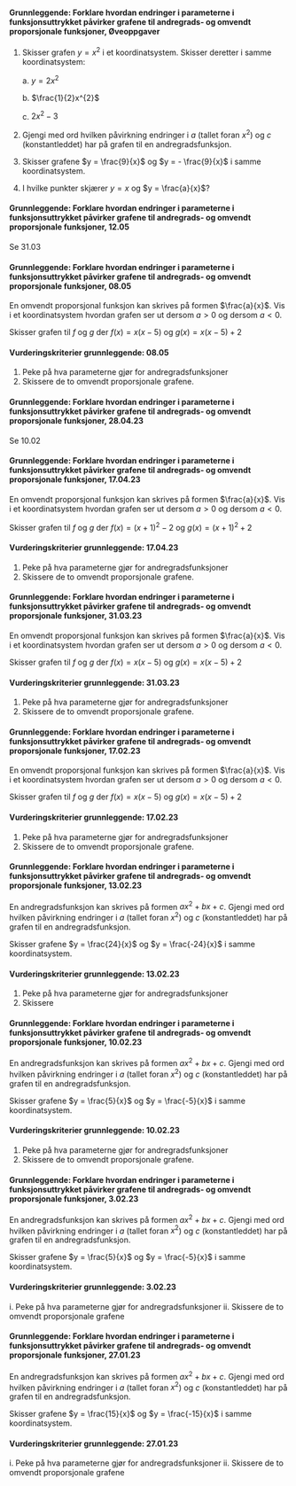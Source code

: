 #### Grunnleggende: Forklare hvordan endringer i parameterne i funksjonsuttrykket påvirker grafene til andregrads- og omvendt proporsjonale funksjoner,  Øveoppgaver

1. Skisser grafen $y = x^{2}$ i et koordinatsystem. Skisser deretter i
    samme koordinatsystem:

    a.  $y = 2x^{2}$

    b.  $\frac{1}{2}x^{2}$

    c.  $2x^{2} - 3$

2. Gjengi med ord hvilken påvirkning endringer i $a$ (tallet foran
    $x^{2}$) og $c$ (konstantleddet) har på grafen til en
    andregradsfunksjon.

3. Skisser grafene $y = \frac{9}{x}$ og $y = - \frac{9}{x}$ i samme
    koordinatsystem.

4. I hvilke punkter skjærer $y = x$ og $y = \frac{a}{x}$?

#### Grunnleggende: Forklare hvordan endringer i parameterne i funksjonsuttrykket påvirker grafene til andregrads- og omvendt proporsjonale funksjoner,  12.05 

Se 31.03

#### Grunnleggende: Forklare hvordan endringer i parameterne i funksjonsuttrykket påvirker grafene til andregrads- og omvendt proporsjonale funksjoner,  08.05 

En omvendt proporsjonal funksjon kan skrives på formen $\frac{a}{x}$. Vis i et koordinatsystem hvordan grafen ser ut dersom $a>0$ og dersom $a<0$.

Skisser grafen til $f$ og $g$ der $f(x)=x(x-5)$ og  $g(x)=x(x-5) + 2$

#### Vurderingskriterier grunnleggende:  08.05 

1. Peke på hva parameterne gjør for andregradsfunksjoner
2. Skissere de to omvendt proporsjonale grafene.  

#### Grunnleggende: Forklare hvordan endringer i parameterne i funksjonsuttrykket påvirker grafene til andregrads- og omvendt proporsjonale funksjoner,  28.04.23

Se 10.02

#### Grunnleggende: Forklare hvordan endringer i parameterne i funksjonsuttrykket påvirker grafene til andregrads- og omvendt proporsjonale funksjoner,  17.04.23

En omvendt proporsjonal funksjon kan skrives på formen $\frac{a}{x}$. Vis i et koordinatsystem hvordan grafen ser ut dersom $a>0$ og dersom $a<0$.

Skisser grafen til $f$ og $g$ der $f(x)=(x+1)^2 - 2$ og  $g(x)=(x+1)^2 + 2$

#### Vurderingskriterier grunnleggende:  17.04.23

1. Peke på hva parameterne gjør for andregradsfunksjoner
2. Skissere de to omvendt proporsjonale grafene.  

#### Grunnleggende: Forklare hvordan endringer i parameterne i funksjonsuttrykket påvirker grafene til andregrads- og omvendt proporsjonale funksjoner,  31.03.23

En omvendt proporsjonal funksjon kan skrives på formen $\frac{a}{x}$. Vis i et koordinatsystem hvordan grafen ser ut dersom $a>0$ og dersom $a<0$.

Skisser grafen til $f$ og $g$ der $f(x)=x(x-5)$ og  $g(x)=x(x-5) + 2$

#### Vurderingskriterier grunnleggende:  31.03.23

1. Peke på hva parameterne gjør for andregradsfunksjoner
2. Skissere de to omvendt proporsjonale grafene.  

#### Grunnleggende: Forklare hvordan endringer i parameterne i funksjonsuttrykket påvirker grafene til andregrads- og omvendt proporsjonale funksjoner,  17.02.23

En omvendt proporsjonal funksjon kan skrives på formen $\frac{a}{x}$. Vis i et koordinatsystem hvordan grafen ser ut dersom $a>0$ og dersom $a<0$.

Skisser grafen til $f$ og $g$ der $f(x)=x(x-5)$ og  $g(x)=x(x-5) + 2$

#### Vurderingskriterier grunnleggende:  17.02.23

1. Peke på hva parameterne gjør for andregradsfunksjoner
2. Skissere de to omvendt proporsjonale grafene.  

#### Grunnleggende: Forklare hvordan endringer i parameterne i funksjonsuttrykket påvirker grafene til andregrads- og omvendt proporsjonale funksjoner,  13.02.23

En andregradsfunksjon kan skrives på formen $ax^2 + b x + c$. Gjengi med ord hvilken påvirkning endringer i $a$ (tallet foran $x^2$) og $c$ (konstantleddet) har på grafen til en andregradsfunksjon.

Skisser grafene $y = \frac{24}{x}$ og $y = \frac{-24}{x}$ i samme koordinatsystem.

#### Vurderingskriterier grunnleggende:  13.02.23

1. Peke på hva parameterne gjør for andregradsfunksjoner
2. Skissere

#### Grunnleggende: Forklare hvordan endringer i parameterne i funksjonsuttrykket påvirker grafene til andregrads- og omvendt proporsjonale funksjoner,  10.02.23

En andregradsfunksjon kan skrives på formen $ax^2 + b x + c$. Gjengi med ord hvilken påvirkning endringer i $a$ (tallet foran $x^2$) og $c$ (konstantleddet) har på grafen til en andregradsfunksjon.

Skisser grafene $y = \frac{5}{x}$ og $y = \frac{-5}{x}$ i samme koordinatsystem.

#### Vurderingskriterier grunnleggende:  10.02.23

1. Peke på hva parameterne gjør for andregradsfunksjoner
2. Skissere de to omvendt proporsjonale grafene.  

#### Grunnleggende: Forklare hvordan endringer i parameterne i funksjonsuttrykket påvirker grafene til andregrads- og omvendt proporsjonale funksjoner,  3.02.23

En andregradsfunksjon kan skrives på formen $ax^2 + b x + c$. Gjengi med ord hvilken påvirkning endringer i $a$ (tallet foran $x^2$) og $c$ (konstantleddet) har på grafen til en andregradsfunksjon.

Skisser grafene $y = \frac{5}{x}$ og $y = \frac{-5}{x}$ i samme koordinatsystem.

#### Vurderingskriterier grunnleggende:  3.02.23

i. Peke på hva parameterne gjør for andregradsfunksjoner
ii. Skissere de to omvendt proporsjonale grafene

#### Grunnleggende: Forklare hvordan endringer i parameterne i funksjonsuttrykket påvirker grafene til andregrads- og omvendt proporsjonale funksjoner,  27.01.23

En andregradsfunksjon kan skrives på formen $ax^2 + b x + c$. Gjengi med ord hvilken påvirkning endringer i $a$ (tallet foran $x^2$) og $c$ (konstantleddet) har på grafen til en andregradsfunksjon.

Skisser grafene $y = \frac{15}{x}$ og $y = \frac{-15}{x}$ i samme koordinatsystem.

#### Vurderingskriterier grunnleggende:  27.01.23

i. Peke på hva parameterne gjør for andregradsfunksjoner
ii. Skissere de to omvendt proporsjonale grafene

